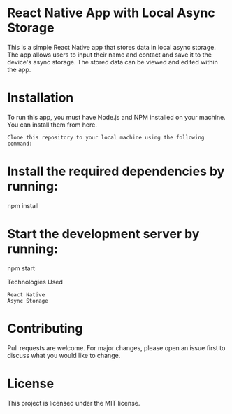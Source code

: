 # React Native App with Local Async Storage

This is a simple React Native app that stores data in local async storage. The app allows users to input their name and contact and save it to the device's async storage. The stored data can be viewed and edited within the app.

# Installation

To run this app, you must have Node.js and NPM installed on your machine. You can install them from here.

    Clone this repository to your local machine using the following command:

# Install the required dependencies by running:

npm install

# Start the development server by running:

npm start

Technologies Used

    React Native
    Async Storage

# Contributing

Pull requests are welcome. For major changes, please open an issue first to discuss what you would like to change.

# License

This project is licensed under the MIT license.
